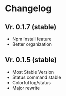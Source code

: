 # Changelog

## Vr. 0.1.7 (stable)

- Npm Install feature
- Better organization

## Vr. 0.1.5 (stable)

- Most Stable Version
- Status command stable
- Colorful log/status
- Major rewrite